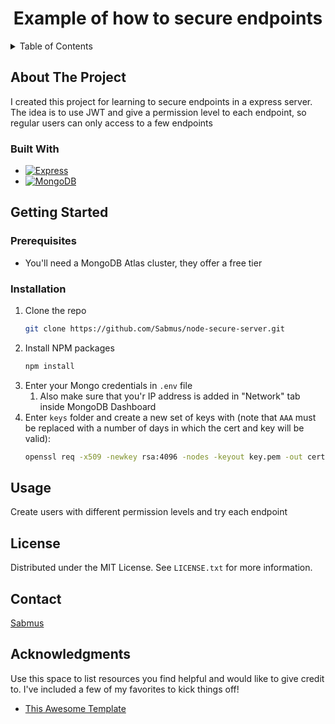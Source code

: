<div align="center">
  <h1 align="center">Example of how to secure endpoints</h1>
</div>

<!-- TABLE OF CONTENTS -->
<details>
  <summary>Table of Contents</summary>
  <ol>
    <li>
      <a href="#about-the-project">About The Project</a>
    </li>
    <li>
      <a href="#getting-started">Getting Started</a>
    </li>
    <li><a href="#usage">Usage</a></li>
    <li><a href="#contact">Contact</a></li>
    <li><a href="#acknowledgments">Acknowledgments</a></li>
  </ol>
</details>

<!-- ABOUT THE PROJECT -->

## About The Project

I created this project for learning to secure endpoints in a express server. The idea is to use JWT and give a permission level to each endpoint, so regular users can only access to a few endpoints

### Built With

- [![Express][express.js]][express-url]
- [![MongoDB][mongo.db]][mongo-url]

<!-- GETTING STARTED -->

## Getting Started

### Prerequisites

- You'll need a MongoDB Atlas cluster, they offer a free tier

### Installation

1. Clone the repo
   ```sh
   git clone https://github.com/Sabmus/node-secure-server.git
   ```
2. Install NPM packages
   ```sh
   npm install
   ```
3. Enter your Mongo credentials in `.env` file
   1. Also make sure that you'r IP address is added in "Network" tab inside MongoDB Dashboard
4. Enter `keys` folder and create a new set of keys with (note that `AAA` must be replaced with a number of days in which the cert and key will be valid):
   ```sh
   openssl req -x509 -newkey rsa:4096 -nodes -keyout key.pem -out cert.pem -days AAA
   ```

<!-- USAGE EXAMPLES -->

## Usage

Create users with different permission levels and try each endpoint

<!-- LICENSE -->

## License

Distributed under the MIT License. See `LICENSE.txt` for more information.

<!-- CONTACT -->

## Contact

[Sabmus](https://www.linkedin.com/in/sabmus/)

<!-- ACKNOWLEDGMENTS -->

## Acknowledgments

Use this space to list resources you find helpful and would like to give credit to. I've included a few of my favorites to kick things off!

- [This Awesome Template](https://github.com/othneildrew/Best-README-Template)

<!-- MARKDOWN LINKS & IMAGES -->
<!-- https://www.markdownguide.org/basic-syntax/#reference-style-links -->

[express.js]: https://img.shields.io/badge/Express-express.js-blue
[express-url]: https://expressjs.com/
[mongo.db]: https://img.shields.io/badge/MongoDB-mongoose-blue
[mongo-url]: https://www.mongodb.com/
